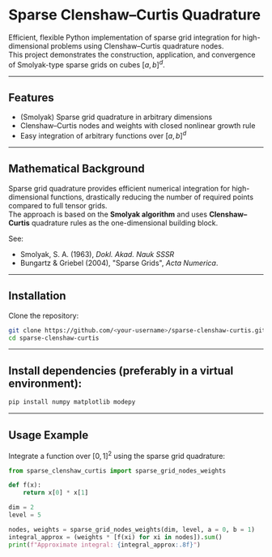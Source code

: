 # Sparse Clenshaw–Curtis Quadrature

Efficient, flexible Python implementation of sparse grid integration for high-dimensional problems using Clenshaw–Curtis quadrature nodes.  
This project demonstrates the construction, application, and convergence of Smolyak-type sparse grids on cubes $[a,b]^d$.

---

## Features

- (Smolyak) Sparse grid quadrature in arbitrary dimensions
- Clenshaw–Curtis nodes and weights with closed nonlinear growth rule
- Easy integration of arbitrary functions over $[a,b]^d$

---

## Mathematical Background

Sparse grid quadrature provides efficient numerical integration for high-dimensional functions, drastically reducing the number of required points compared to full tensor grids.  
The approach is based on the **Smolyak algorithm** and uses **Clenshaw–Curtis** quadrature rules as the one-dimensional building block.

See:  
- Smolyak, S. A. (1963), *Dokl. Akad. Nauk SSSR*  
- Bungartz & Griebel (2004), "Sparse Grids", *Acta Numerica*.

---

## Installation

Clone the repository:
```sh
git clone https://github.com/<your-username>/sparse-clenshaw-curtis.git
cd sparse-clenshaw-curtis
```

---

## Install dependencies (preferably in a virtual environment):

```sh
pip install numpy matplotlib modepy
```

---
## Usage Example
Integrate a function over $[0,1]^2$ using the sparse grid quadrature:
```python
from sparse_clenshaw_curtis import sparse_grid_nodes_weights

def f(x):
    return x[0] * x[1]

dim = 2
level = 5

nodes, weights = sparse_grid_nodes_weights(dim, level, a = 0, b = 1)
integral_approx = (weights * [f(xi) for xi in nodes]).sum()
print(f"Approximate integral: {integral_approx:.8f}")
```
